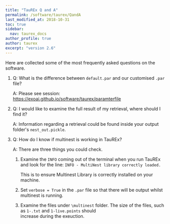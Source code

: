 ```yaml
---
title: "TauREx Q and A"
permalink: /software/taurex/QandA
last_modified_at: 2018-10-31
toc: true
sidebar:
  nav: taurex_docs
author_profile: true
author: taurex
excerpt: "version 2.6"
---
```


Here are collected some of the most frequently asked questions on the software. 

1. Q: What is the difference between `default.par` and our customised `.par` file? 
   
   A: Please see session: <https://exoai.github.io/software/taurex/paramterfile>
   
2. Q: I would like to examine the full result of my retrieval, where should I find it?

   A: Information regarding a retrieval could be found inside your output folder's `nest_out.pickle`.
   
3. Q: How do I know if multinest is working in TauREx?

   A: There are three things you could check. 
   1. Examine the `INFO` coming out of the terminal when you run TauREx and look for the line:
      ```INFO - MultiNest library correctly loaded.```
      
      This is to ensure Multinest Library is correctly installed on your machine.
   
   2. Set `verbose = True` in the `.par` file so that there will be output whilst multinest is running. 
   3. Examine the files under `\multinest` folder. The size of the files, such as `1-.txt` and `1-live.points` should \
      increase during the exeuction. 